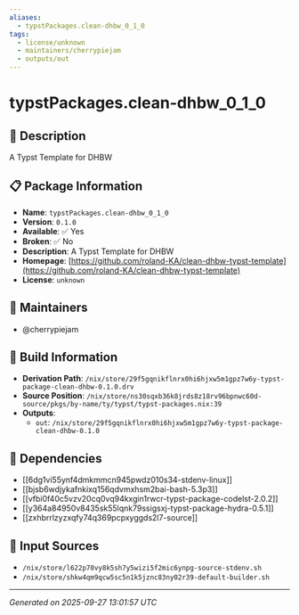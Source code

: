```yaml
---
aliases:
  - typstPackages.clean-dhbw_0_1_0
tags:
  - license/unknown
  - maintainers/cherrypiejam
  - outputs/out
---
```


# typstPackages.clean-dhbw_0_1_0

## 📝 Description

A Typst Template for DHBW

## 📋 Package Information

- **Name**: `typstPackages.clean-dhbw_0_1_0`
- **Version**: `0.1.0`
- **Available**: ✅ Yes
- **Broken**: ✅ No
- **Description**: A Typst Template for DHBW
- **Homepage**: [https://github.com/roland-KA/clean-dhbw-typst-template](https://github.com/roland-KA/clean-dhbw-typst-template)
- **License**: `unknown`
## 👥 Maintainers

- @cherrypiejam


## 🔧 Build Information

- **Derivation Path**: `/nix/store/29f5gqnikflnrx0hi6hjxw5m1gpz7w6y-typst-package-clean-dhbw-0.1.0.drv`
- **Source Position**: `/nix/store/ns30sqxb36k8jrds8z18rv96bpnwc60d-source/pkgs/by-name/ty/typst/typst-packages.nix:39`
- **Outputs**:
  - `out`:  `/nix/store/29f5gqnikflnrx0hi6hjxw5m1gpz7w6y-typst-package-clean-dhbw-0.1.0`

## 🔗 Dependencies

- [[6dg1vi55ynf4dmkmmcn945pwdz010s34-stdenv-linux]]
- [[bjsb6wdjykafnkixq156qdvmxhsm2bai-bash-5.3p3]]
- [[vfbi0f40c5vzv20cq0vq94kxgin1rwcr-typst-package-codelst-2.0.2]]
- [[y364a84950v8435sk55lqnk79ssigsxj-typst-package-hydra-0.5.1]]
- [[zxhbrrlzyzxqfy74q369pcpxyggds2l7-source]]

## 📁 Input Sources

- `/nix/store/l622p70vy8k5sh7y5wizi5f2mic6ynpg-source-stdenv.sh`
- `/nix/store/shkw4qm9qcw5sc5n1k5jznc83ny02r39-default-builder.sh`

---
*Generated on 2025-09-27 13:01:57 UTC*
